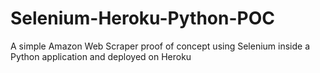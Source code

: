 # Selenium-Heroku-Python-POC
A simple Amazon Web Scraper proof of concept using Selenium inside a Python application and deployed on Heroku

